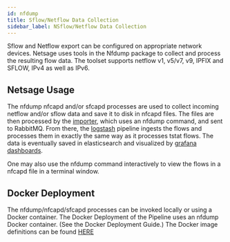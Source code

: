 ```yaml
---
id: nfdump
title: Sflow/Netflow Data Collection
sidebar_label: NSflow/Netflow Data Collection
---
```


Sflow and Netflow export can be configured on appropriate network devices. Netsage uses tools in the Nfdump package to collect and process the resulting flow data.  The toolset supports netflow v1, v5/v7, v9, IPFIX and SFLOW, IPv4 as well as IPv6.

## Netsage Usage

The nfdump nfcapd and/or sfcapd processes are used to collect incoming netflow and/or sflow data and save it to disk in nfcapd files.  The files are then processed by the [importer](importer), which uses an nfdump command, and sent to RabbitMQ. From there, the [logstash](logstash) pipeline ingests the flows and processes them in exactly the same way as it processes tstat flows.  The data is eventually saved in elasticsearch and visualized by [grafana dashboards](https://github.com/netsage-project/netsage-grafana-configs).

One may also use the nfdump command interactively to view the flows in a nfcapd file in a terminal window.

## Docker Deployment

The nfdump/nfcapd/sfcapd processes can be invoked locally or using a Docker container.  The Docker Deployment of the Pipeline uses an nfdump Docker container. (See the Docker Deployment Guide.) The Docker image definitions can be found [HERE](https://github.com/netsage-project/docker-nfdump-collector)
